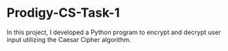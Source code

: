 # Prodigy-CS-Task-1
In this project, I developed a Python program to encrypt and decrypt user input utilizing the Caesar Cipher algorithm.
